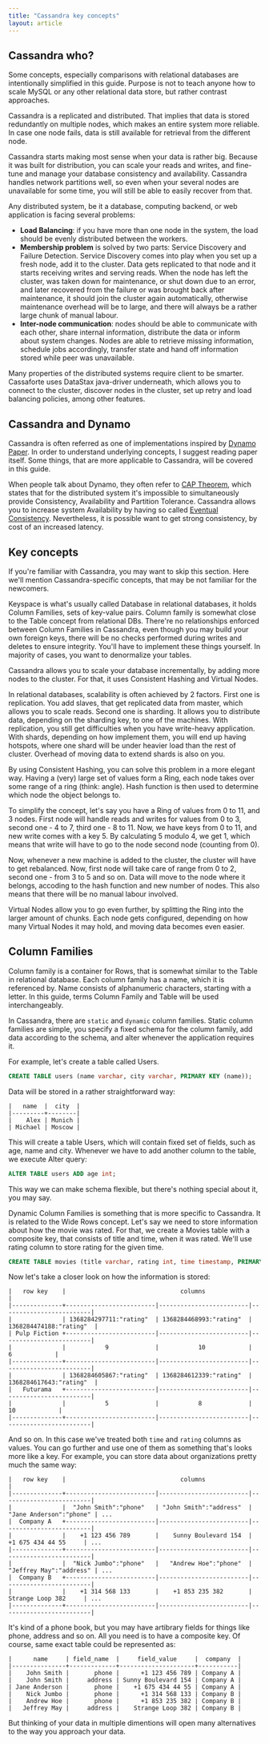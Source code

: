 ```yaml
---
title: "Cassandra key concepts"
layout: article
---
```


## Cassandra who?

Some concepts, especially comparisons with relational databases are intentionally
simplified in this guide. Purpose is not to teach anyone how to scale MySQL or any
other relational data store, but rather contrast approaches.

Cassandra is a replicated and distributed. That implies that data is stored
redundantly on multiple nodes, which makes an entire system more reliable. In case
one node fails, data is still available for retrieval from the different node.

Cassandra starts making most sense when your data is rather big. Because it
was built for distribution, you can scale your reads and writes, and fine-tune and
manage your database consistency and availability. Cassandra handles network partitions
well, so even when your several nodes are unavailable for some time, you will still
be able to easily recover from that.

Any distributed system, be it a database, computing backend, or web application
is facing several problems:

  * __Load Balancing__: if you have more than one node in the system, the load should
    be evenly distributed between the workers.
  * __Membership problem__ is solved by two parts: Service Discovery and Failure Detection.
    Service Discovery comes into play when you set up a fresh node, add it to the cluster.
    Data gets replicated to that node and it starts receiving writes and serving reads.
    When the node has left the cluster, was taken down for maintenance, or shut down due
    to an error, and later recovered from the failure or was brought back after maintenance,
    it should join the cluster again automatically, otherwise maintenance overhead will
    be to large, and there will always be a rather large chunk of manual labour.
  * __Inter-node communication__: nodes should be able to communicate with each other,
    share internal information, distribute the data or inform about system changes. Nodes
    are able to retrieve missing information, schedule jobs accordingly, transfer state
    and hand off information stored while peer was unavailable.

Many properties of the distributed systems require client to be smarter. Cassaforte
uses DataStax java-driver underneath, which allows you to connect to the cluster, discover
nodes in the cluster, set up retry and load balancing policies, among other features.

## Cassandra and Dynamo

Cassandra is often referred as one of implementations inspired by [Dynamo Paper](http://www.allthingsdistributed.com/2007/10/amazons_dynamo.html). In order to understand underlying concepts, I suggest reading
paper itself. Some things, that are more applicable to Cassandra, will be covered in this guide.

When people talk about Dynamo, they often refer to [CAP Theorem](http://en.wikipedia.org/wiki/CAP_theorem),
which states that for the distributed system it's impossible to
simultaneously provide Consistency, Availability and Partition Tolerance.
Cassandra allows you to increase system Availability by  having so called
[Eventual Consistency](http://www.allthingsdistributed.com/2008/12/eventually_consistent.html).
Nevertheless, it is possible want to get strong consistency, by cost of
an increased latency.

## Key concepts

If you're familiar with Cassandra, you may want to skip this section.
Here we'll mention Cassandra-specific concepts, that may be not familiar
for the newcomers.

Keyspace is what's usually called Database in relational databases, it
holds Column Families, sets of key-value pairs. Column family is somewhat
close to the Table concept from relational DBs. There're no relationships
enforced between Column Families in Cassandra, even though you may build
your own foreign keys, there will be no checks performed during writes
and deletes to ensure integrity. You'll have to implement these things
yourself. In majority of cases, you want to denormalize your tables.

Cassandra allows you to scale your database incrementally, by adding more
nodes to the cluster. For that, it uses Consistent Hashing and Virtual Nodes.

In relational databases, scalability is often achieved by 2 factors. First
one is replication. You add slaves, that get replicated data from master,
which allows you to scale reads. Second one is sharding. It allows you to
distribute data, depending on the sharding key, to one of the machines.
With replication, you still get difficulties when you have write-heavy
application. With shards, depending on how implement them, you will
end up having hotspots, where one shard will be under heavier load than
the rest of cluster. Overhead of moving data to extend shards is also on
you.

By using Consistent Hashing, you can solve this problem in a more elegant
way. Having a (very) large set of values form a Ring, each node takes over
some range of a ring (think: angle). Hash function is then used to
determine which node the object belongs to.

To simplify the concept, let's say you have a Ring of values from 0 to 11,
and 3 nodes. First node will handle reads and writes for values from 0 to 3,
second one - 4 to 7, third one - 8 to 11. Now, we have keys from 0 to 11, and
new write comes with a key 5. By calculating 5 modulo 4, we get 1, which means
that write will have to go to the node second node (counting from 0).

Now, whenever a new machine is added to the cluster, the cluster will have
to get rebalanced. Now, first node will take care of range from 0 to 2,
second one - from 3 to 5 and so on. Data will move to the node where it belongs,
accoding to the hash function and new number of nodes. This also means
that there will be no manual labour involved.

Virtual Nodes allow you to go even further, by splitting the Ring into the larger
amount of chunks. Each node gets configured, depending on how many Virtual Nodes
it may hold, and moving data becomes even easier.

## Column Families

Column family is a container for Rows, that is somewhat similar to the Table
in relational database. Each column family has a name, which it is referenced
by. Name consists of alphanumeric characters, starting with a letter. In
this guide, terms Column Family and Table will be used interchangeably.

In Cassandra, there are `static` and `dynamic` column families. Static column
families are simple, you specify a fixed schema for the column family, add
data according to the schema, and alter whenever the application requires it.

For example, let's create a table called Users.

```sql
CREATE TABLE users (name varchar, city varchar, PRIMARY KEY (name));
```

Data will be stored in a rather straightforward way:

```
|   name  |  city  |
|---------+--------|
|    Alex | Munich |
| Michael | Moscow |
```

This will create a table Users, which will contain fixed set of fields, such
as age, name and city. Whenever we have to add another column to the table,
we execute Alter query:

```sql
ALTER TABLE users ADD age int;
```

This way we can make schema flexible, but there's nothing special about it,
you may say.

Dynamic Column Families is something that is more specific to Cassandra.
It is related to the Wide Rows concept. Let's say we need to store information
about how the movie was rated. For that, we create a Movies table with a
composite key, that consists of title and time, when it was rated. We'll use
rating column to store rating for the given time.

```sql
CREATE TABLE movies (title varchar, rating int, time timestamp, PRIMARY KEY (title, time));
```

Now let's take a closer look on how the information is stored:

```
|   row key    |                                columns                                      |
|--------------+-------------------------|-------------------------|-------------------------|
|              | 1368284297711:"rating"  | 1368284468993:"rating"  | 1368284474188:"rating"  |
| Pulp Fiction +-------------------------|-------------------------|-------------------------|
|              |           9             |           10            |           6            |
|--------------+-------------------------|-------------------------|-------------------------|
|              | 1368284605867:"rating"  | 1368284612339:"rating"  | 1368284617643:"rating"  |
|   Futurama   +-------------------------|-------------------------|-------------------------|
|              |           5             |           8             |           10            |
|--------------+-------------------------|-------------------------|-------------------------|
```

And so on. In this case we've treated both `time` and `rating` columns as values. You can go further
and use one of them as something that's looks more like a key. For example, you can store data about
organizations pretty much the same way:

```
|   row key    |                                columns                                      |
|--------------+-------------------------|-------------------------|-------------------------|
|              |  "John Smith":"phone"   | "John Smith":"address"  | "Jane Anderson":"phone" | ...
|  Company A   +-------------------------|-------------------------|-------------------------|
|              |    +1 123 456 789       |    Sunny Boulevard 154  |    +1 675 434 44 55     | ...
|--------------+-------------------------|-------------------------|-------------------------|
|              |  "Nick Jumbo":"phone"   |   "Andrew Hoe":"phone"  | "Jeffrey May":"address" | ...
|  Company B   +-------------------------|-------------------------|-------------------------|
|              |    +1 314 568 133       |    +1 853 235 382       |    Strange Loop 382     | ...
|--------------+-------------------------|-------------------------|-------------------------|
```

It's kind of a phone book, but you may have artibrary fields for things like phone, address and so on.
All you need is to have a composite key. Of course, same exact table could be represented as:

```
|      name     | field_name  |     field_value     |  company  |
|---------------+-------------+---------------------+-----------|
|    John Smith |       phone |      +1 123 456 789 | Company A |
|    John Smith |     address | Sunny Boulevard 154 | Company A |
| Jane Anderson |       phone |    +1 675 434 44 55 | Company A |
|    Nick Jumbo |       phone |      +1 314 568 133 | Company B |
|    Andrew Hoe |       phone |      +1 853 235 382 | Company B |
|   Jeffrey May |     address |    Strange Loop 382 | Company B |
```

But thinking of your data in multiple dimentions will open many alternatives to the way you
approach your data.
